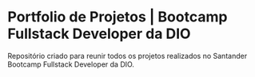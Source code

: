 # Portfolio de Projetos | Bootcamp Fullstack Developer da DIO
Repositório criado para reunir todos os projetos realizados no Santander Bootcamp Fullstack Developer da DIO.
